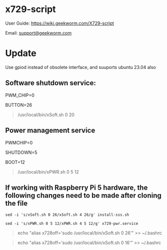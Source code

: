 # x729-script
User Guide: https://wiki.geekworm.com/X729-script

Email: support@geekworm.com

# Update
Use gpiod instead of obsolete interface, and suuports ubuntu 23.04 also

## Software shutdown service:

PWM_CHIP=0

BUTTON=26


> /usr/local/bin/xSoft.sh 0 20

## Power management service
PWMCHIP=0

SHUTDOWN=5

BOOT=12

>/usr/local/bin/xPWR.sh 0 5 12

## If working with Raspberry Pi 5 hardware, the following changes need to be made after cloning the file
```
sed -i 's/xSoft.sh 0 26/xSoft.sh 4 26/g' install-sss.sh

sed -i 's/xPWR.sh 0 5 12/xPWR.sh 4 5 12/g' x729-pwr.service
```
> echo "alias x728off='sudo /usr/local/bin/xSoft.sh 0 26'" >>   ~/.bashrc

> echo "alias x728off='sudo /usr/local/bin/xSoft.sh 0 16'" >>   ~/.bashrc